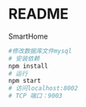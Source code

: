 # README
SmartHome
```bash
#修改数据库文件mysql
# 安装依赖
npm install
# 运行
npm start
# 访问localhost:8002
# TCP 端口：9003
```